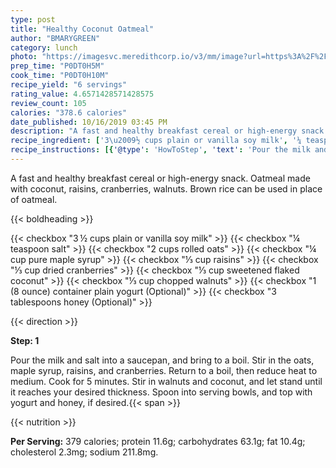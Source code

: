 ```yaml
---
type: post
title: "Healthy Coconut Oatmeal"
author: "BMARYGREEN"
category: lunch
photo: "https://imagesvc.meredithcorp.io/v3/mm/image?url=https%3A%2F%2Fimages.media-allrecipes.com%2Fuserphotos%2F1032552.jpg"
prep_time: "P0DT0H5M"
cook_time: "P0DT0H10M"
recipe_yield: "6 servings"
rating_value: 4.6571428571428575
review_count: 105
calories: "378.6 calories"
date_published: 10/16/2019 03:45 PM
description: "A fast and healthy breakfast cereal or high-energy snack. Oatmeal made with coconut, raisins, cranberries, walnuts. Brown rice can be used in place of oatmeal."
recipe_ingredient: ['3\u2009½ cups plain or vanilla soy milk', '¼ teaspoon salt', '2 cups rolled oats', '¼ cup pure maple syrup', '⅓ cup raisins', '⅓ cup dried cranberries', '⅓ cup sweetened flaked coconut', '⅓ cup chopped walnuts', '1 (8 ounce) container plain yogurt', '3 tablespoons honey']
recipe_instructions: [{'@type': 'HowToStep', 'text': 'Pour the milk and salt into a saucepan, and bring to a boil. Stir in the oats, maple syrup, raisins, and cranberries. Return to a boil, then reduce heat to medium. Cook for 5 minutes. Stir in walnuts and coconut, and let stand until it reaches your desired thickness. Spoon into serving bowls, and top with yogurt and honey, if desired.\n'}]
---
```


A fast and healthy breakfast cereal or high-energy snack. Oatmeal made with coconut, raisins, cranberries, walnuts. Brown rice can be used in place of oatmeal. 

{{< boldheading >}}

{{< checkbox "3 ½ cups plain or vanilla soy milk" >}}
{{< checkbox "¼ teaspoon salt" >}}
{{< checkbox "2 cups rolled oats" >}}
{{< checkbox "¼ cup pure maple syrup" >}}
{{< checkbox "⅓ cup raisins" >}}
{{< checkbox "⅓ cup dried cranberries" >}}
{{< checkbox "⅓ cup sweetened flaked coconut" >}}
{{< checkbox "⅓ cup chopped walnuts" >}}
{{< checkbox "1 (8 ounce) container plain yogurt  (Optional)" >}}
{{< checkbox "3 tablespoons honey  (Optional)" >}}


{{< direction >}}

**Step: 1**

Pour the milk and salt into a saucepan, and bring to a boil. Stir in the oats, maple syrup, raisins, and cranberries. Return to a boil, then reduce heat to medium. Cook for 5 minutes. Stir in walnuts and coconut, and let stand until it reaches your desired thickness. Spoon into serving bowls, and top with yogurt and honey, if desired.{{< span >}}

{{< nutrition >}}

**Per Serving:** 379 calories; protein 11.6g; carbohydrates 63.1g; fat 10.4g; cholesterol 2.3mg; sodium 211.8mg.
